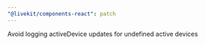 ```yaml
---
"@livekit/components-react": patch
---
```


Avoid logging activeDevice updates for undefined active devices
